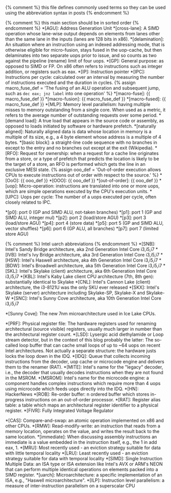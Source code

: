 {% comment %} this file defines commonly used terms so they can be used using the abbreviation syntax in posts {% endcomment %}

{% comment %} this main section should be in sorted order {% endcomment %}
*[AGU]: Address Generation Unit
*[cross-lane]: A SIMD operation whose lane-wise output depends on elements from lanes other than the same lane in the inputs (lanes are 128 bits in x86).
*[delamination]: An situation where an instruction using an indexed addressing mode, that is otherwise eligible for micro-fusion, stays fused in the uop-cache, but then delaminates into two separate uops prior to issue, and so counts as two against the pipeline (rename) limit of four uops.
*[GP]: General purpose: as opposed to SIMD or FP. On x86 often refers to instructions such as integer addition, or registers such as eax.
*[IP]: Instruction pointer
*[IPC]: Instructions per cycle: calculated over an interval by measuring the number of instructions executed and the duration in cycles.
{% assign macro_fuse_def = 'The fusing of an ALU operation and subsequent jump, such as `dec eax; jnz label` into one operation' %}
*[macro-fuse]: {{ macro_fuse_def }}
*[macro-fusion]: {{ macro_fuse_def }}
*[macro-fused]: {{ macro_fuse_def }}
*[MLP]: Memory level parallelism: having multiple misses to memory outstanding from a single core. When used as a metric, it refers to the average number of outstanding requests over some period.
*[demand load]: A true load that appears in the source code or assembly, as opposed to loads initiated by software or hardware prefetch.
*[naturally aligned]: Naturally aligned data is data whose location in memory is a multiple of its size, e.g., a 4 byte element whose address is a multiple of 4 bytes.
*[basic block]: a straight-line code sequence with no branches in except to the entry and no branches out except at the exit (Wikipedia).
*[RFO]: Request for ownership: when a request for a cache line originates from a store, or a type of prefetch that predicts the location is likely to be the target of a store, an RFO is performed which gets the line in an exclusive MESI state.
{% assign ooo_def = 'Out-of-order execution allows CPUs to execute instructions out of order with respect to the source.' %}
*[OoO]: {{ ooo_def }}
*[OOO]: {{ ooo_def }}
*[out-of-order]: {{ ooo_def }}
*[uop]: Micro-operation: instructions are translated into one or more uops, which are simple operations executed by the CPU's execution units.
*[UPC]: Uops per cycle: The number of a uops executed per cycle, often closely related to IPC.

*[p0]: port 0 (GP and SIMD ALU, not-taken branches)
*[p1]: port 1 (GP and SIMD ALU, integer mul)
*[p2]: port 2 (load/store AGU)
*[p3]: port 3 (load/store AGU)
*[p4]: port 4 (store data)
*[p5]: port 5 (GP and SIMD ALU, vector shuffles)
*[p6]: port 6 (GP ALU, all branches)
*[p7]: port 7 (limited store AGU)

{% comment %} Intel uarch abbreviations {% endcomment %}
*[SNB]: Intel's Sandy Bridge architecture, aka 2nd Generation Intel Core i3,i5,i7
*[IVB]: Intel's Ivy Bridge architecture, aka 3rd Generation Intel Core i3,i5,i7
*[HSW]: Intel's Haswell architecture, aka 4th Generation Intel Core i3,i5,i7
*[BDW]: Intel's Broadwell architecture, aka 5th Generation Intel Core i3,i5,i7
*[SKL]: Intel's Skylake (client) architecture, aka 6th Generation Intel Core i3,i5,i7
*[KBL]: Intel's Kaby Lake client CPU architecture (7th, 8th gen): substantially identical to Skylake
*[CNL]: Intel's Cannon Lake (client) architecture, the i3-8121U was the only SKU ever released
*[SKX]: Intel's Skylake (server) architecture including Skylake-SP, Skylake-X and Skylake-W
*[SNC]: Intel's Sunny Cove architecture, aka 10th Generation Intel Core i3,i5,i7

*[Sunny Cove]: The new 7nm microarchitecture used in Ice Lake CPUs.

*[PRF]: Physical register file: The hardware registers used for renaming architectural (source visible) registers, usually much larger in number than the architectural register count.
*[LSD]: Lysergic acid diethylamide or Loop stream detector, but in the context of this blog probably the latter: The so-called loop buffer that can cache small loops of up to ~64 uops on recent Intel architectures. Not actually a separate structure: the hardware justs locks the loop down in the IDQ.
*[IDQ]: Queue that collects incoming instructions from the decoder, uop cache or microcode engine and delivers them to the renamer (RAT).
*[MITE]: Intel's name for the "legacy" decoder, i.e., the decoder that usually decodes instructions when they are not found in the MSROM.
*[MSROM]: Intel's name for the microcode engine: a component handles complex instructions which require more than 4 uops using microcode which feeds uops directly into the IDQ.
*[HN]: HackerNews
*[ROB]: Re-order buffer: n ordered buffer which stores in-progress instructions on an out-of-order processor.
*[RAT]: Register alias table: a table which maps an architectural register identifier to a physical register.
*[FIVR]: Fully Integrated Voltage Regulator


*[CAS]: Compare-and-swap: an atomic operation implemented on x86 and other CPUs.
*[RMW]: Read-modify-write: an instruction that reads from a memory location, operates on the value, and writes the result back to the same location.
*[immediate]: When discussing assembly instructions an immediate is a value embedded in the instruction itself, e.g., the 1 in add eax, 1.
*[MRU]: Most recently used - an eviction strategy suitable for data with little temporal locality
*[LRU]: Least recently used - an eviction strategy suitable for data with temporal locality
*[SIMD]: Single Instruction Multiple Data: an ISA type or ISA extension like Intel's AVX or ARM's NEON that can perform multiple identical operations on elements packed into a SIMD register.
*[uarch]: Microarchitecture: a specific implementation of an ISA, e.g., "Haswell microarchitecture".
*[ILP]: Instruction level parallelism: a measure of inter-instruction parallelism on a superscalar CPU
